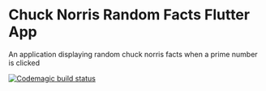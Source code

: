 # Chuck Norris Random Facts Flutter App

An application displaying random chuck norris facts when a prime number is clicked

[![Codemagic build status](https://api.codemagic.io/apps/611a72e086db0d5a1760a43f/611a72e086db0d5a1760a43e/status_badge.svg)](https://codemagic.io/apps/611a72e086db0d5a1760a43f/611a72e086db0d5a1760a43e/latest_build)
